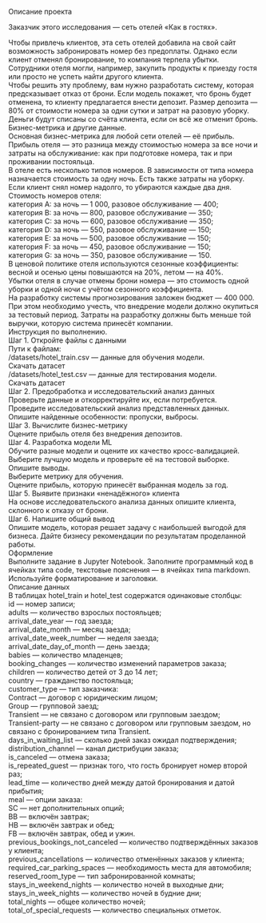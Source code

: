 Описание проекта

Заказчик этого исследования — сеть отелей «Как в гостях». 

Чтобы привлечь клиентов, эта сеть отелей добавила на свой сайт возможность забронировать номер без предоплаты. Однако если клиент отменял бронирование, то компания терпела убытки. Сотрудники отеля могли, например, закупить продукты к приезду гостя или просто не успеть найти другого клиента.  
Чтобы решить эту проблему, вам нужно разработать систему, которая предсказывает отказ от брони. Если модель покажет, что бронь будет отменена, то клиенту предлагается внести депозит. Размер депозита — 80% от стоимости номера за одни сутки и затрат на разовую уборку. Деньги будут списаны со счёта клиента, если он всё же отменит бронь.    
Бизнес-метрика и другие данные.  
Основная бизнес-метрика для любой сети отелей — её прибыль. Прибыль отеля — это разница между стоимостью номера за все ночи и затраты на обслуживание: как при подготовке номера, так и при проживании постояльца.    
В отеле есть несколько типов номеров. В зависимости от типа номера назначается стоимость за одну ночь. Есть также затраты на уборку. Если клиент снял номер надолго, то убираются каждые два дня.    
Стоимость номеров отеля:   
категория A: за ночь — 1 000, разовое обслуживание — 400;    
категория B: за ночь — 800, разовое обслуживание — 350;  
категория C: за ночь — 600, разовое обслуживание — 350;  
категория D: за ночь — 550, разовое обслуживание — 150;  
категория E: за ночь — 500, разовое обслуживание — 150;  
категория F: за ночь — 450, разовое обслуживание — 150;  
категория G: за ночь — 350, разовое обслуживание — 150.  
В ценовой политике отеля используются сезонные коэффициенты: весной и осенью цены повышаются на 20%, летом — на 40%.  
Убытки отеля в случае отмены брони номера — это стоимость одной уборки и одной ночи с учётом сезонного коэффициента.  
На разработку системы прогнозирования заложен бюджет — 400 000. При этом необходимо учесть, что внедрение модели должно окупиться за тестовый период. Затраты на разработку должны быть меньше той выручки, которую система принесёт компании.  
Инструкция по выполнению.  
Шаг 1. Откройте файлы с данными  
Пути к файлам:   
/datasets/hotel_train.csv — данные для обучения модели.  
Скачать датасет  
/datasets/hotel_test.csv — данные для тестирования модели.  
Скачать датасет  
Шаг 2. Предобработка и исследовательский анализ данных  
Проверьте данные и откорректируйте их, если потребуется.  
Проведите исследовательский анализ представленных данных. Опишите найденные особенности: пропуски, выбросы.  
Шаг 3. Вычислите бизнес-метрику  
Оцените прибыль отеля без внедрения депозитов.  
Шаг 4. Разработка модели ML  
Обучите разные модели и оцените их качество кросс-валидацией. Выберите лучшую модель и проверьте её на тестовой выборке. Опишите выводы.  
Выберите метрику для обучения.  
Оцените прибыль, которую принесёт выбранная модель за год.  
Шаг 5. Выявите признаки «ненадёжного» клиента  
На основе исследовательского анализа данных опишите клиента, склонного к отказу от брони.  
Шаг 6. Напишите общий вывод  
Опишите модель, которая решает задачу с наибольшей выгодой для бизнеса. Дайте бизнесу рекомендации по результатам проделанной работы.  
Оформление  
Выполните задание в Jupyter Notebook. Заполните программный код в ячейках типа code, текстовые пояснения — в ячейках типа markdown. Используйте форматирование и заголовки.  
Описание данных  
В таблицах hotel_train и hotel_test содержатся одинаковые столбцы:  
id — номер записи;  
adults — количество взрослых постояльцев;  
arrival_date_year — год заезда;  
arrival_date_month — месяц заезда;  
arrival_date_week_number — неделя заезда;  
arrival_date_day_of_month — день заезда;  
babies — количество младенцев;  
booking_changes — количество изменений параметров заказа;  
children — количество детей от 3 до 14 лет;  
country — гражданство постояльца;  
customer_type — тип заказчика:  
Contract — договор с юридическим лицом;  
Group — групповой заезд;  
Transient — не связано с договором или групповым заездом;  
Transient-party — не связано с договором или групповым заездом, но связано с бронированием типа Transient.  
days_in_waiting_list — сколько дней заказ ожидал подтверждения;  
distribution_channel — канал дистрибуции заказа;  
is_canceled — отмена заказа;  
is_repeated_guest — признак того, что гость бронирует номер второй раз;  
lead_time — количество дней между датой бронирования и датой прибытия;  
meal — опции заказа:  
SC — нет дополнительных опций;  
BB — включён завтрак;  
HB — включён завтрак и обед;  
FB — включён завтрак, обед и ужин.  
previous_bookings_not_canceled — количество подтверждённых заказов у клиента;  
previous_cancellations — количество отменённых заказов у клиента;  
required_car_parking_spaces — необходимость места для автомобиля;  
reserved_room_type — тип забронированной комнаты;  
stays_in_weekend_nights — количество ночей в выходные дни;  
stays_in_week_nights — количество ночей в будние дни;  
total_nights — общее количество ночей;  
total_of_special_requests — количество специальных отметок.  
